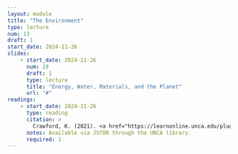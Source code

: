```yaml
---
layout: module
title: "The Environment"
type: lecture
num: 13
draft: 1
start_date: 2024-11-26
slides: 
    - start_date: 2024-11-26
      num: 19
      draft: 1
      type: lecture
      title: "Energy, Water, Materials, and the Planet"
      url: "#"
readings: 
    - start_date: 2024-11-26
      type: reading
      citation: >
        Crawford, K. (2021). <a href="https://learnonline.unca.edu/pluginfile.php/1510960/mod_resource/content/1/CRAWFORD-Earth-2021.pdf" target="_blank">Chapter 1. Earth</a>. In The Atlas of AI. Yale University Press.
      notes: Available via JSTOR through the UNCA library.
      required: 1
---
```


